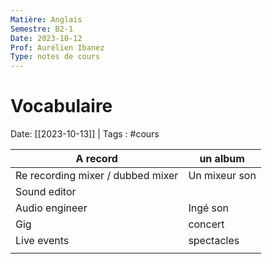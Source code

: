 ```yaml
---
Matière: Anglais
Semestre: B2-1
Date: 2023-10-12
Prof: Aurélien Ibanez
Type: notes de cours
---
```

# Vocabulaire
Date: [[2023-10-13]] | Tags : #cours 

| A record                          | un album      |
| --------------------------------- | ------------- |
| Re recording mixer / dubbed mixer | Un mixeur son |
| Sound editor                      |               |
| Audio engineer                    | Ingé son      |
| Gig                               | concert       |
| Live events                       | spectacles    |
|                                   |               |
